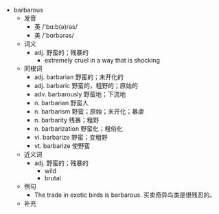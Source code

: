 - barbarous
  - 发音
    - 英 /'bɑːb(ə)rəs/
    - 美 /'bɑrbərəs/
  - 词义
    - adj. 野蛮的；残暴的
      - extremely cruel in a way that is shocking
  - 同根词
    - adj. barbarian 野蛮的；未开化的
    - adj. barbaric 野蛮的，粗野的；原始的
    - adv. barbarously 野蛮地；下流地
    - n. barbarian 野蛮人
    - n. barbarism 野蛮；原始；未开化；暴虐
    - n. barbarity 残暴；粗野
    - n. barbarization 野蛮化；粗俗化
    - vi. barbarize 野蛮；变粗野
    - vt. barbarize 使野蛮
  - 近义词
    - adj. 野蛮的；残暴的
      - wild
      - brutal
  - 例句
    - The trade in exotic birds is barbarous. 买卖奇异鸟类是很残忍的。
  - 补充